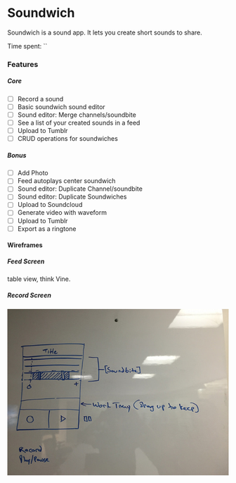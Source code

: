# Soundwich

Soundwich is a sound app. It lets you create short sounds to share.

Time spent: ``

### Features

##### Core
- [ ] Record a sound
- [ ] Basic soundwich sound editor
- [ ] Sound editor: Merge channels/soundbite
- [ ] See a list of your created sounds in a feed
- [ ] Upload to Tumblr
- [ ] CRUD operations for soundwiches

##### Bonus
- [ ] Add Photo
- [ ] Feed autoplays center soundwich
- [ ] Sound editor: Duplicate Channel/soundbite
- [ ] Sound editor: Duplicate Soundwiches
- [ ] Upload to Soundcloud
- [ ] Generate video with waveform
- [ ] Upload to Tumblr
- [ ] Export as a ringtone

#### Wireframes

##### Feed Screen

table view, think Vine.

##### Record Screen

![Wireframes](wireframes/record.jpg)

